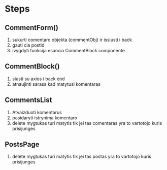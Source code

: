# Steps

## CommentForm()

1. sukurti comentaro objekta (commentObj) ir issiusti i back
2. gauti cia postId
3. ivygdyti funkcija esancia CommentBlock componente

## CommentBlock()

1. siusti su axios i back end
2. atnaujinti sarasa kad matytusi komentaras

## CommentsList

1. Atvaizduoti komentarus
2. pasidaryti istrynima komentaro
3. delete mygtukas turi matytis tik jei tas comentaras yra to vartotojo kuris prisijunges

## PostsPage

1. delete mygtukas turi matytis tik jei tas postas yra to vartotojo kuris prisijunges